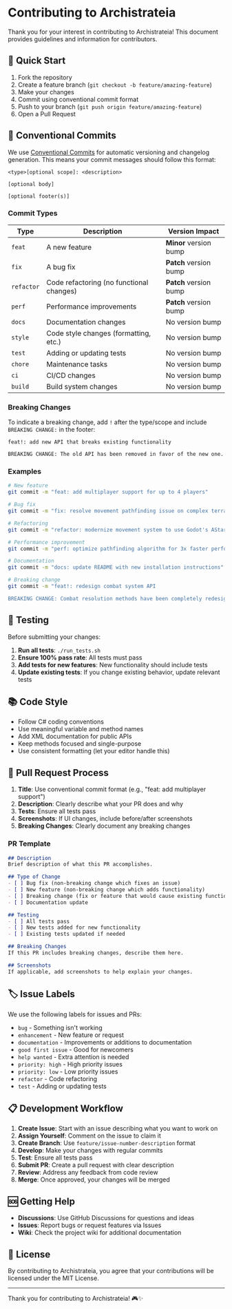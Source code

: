 # Contributing to Archistrateia

Thank you for your interest in contributing to Archistrateia! This document provides guidelines and information for contributors.

## 🚀 Quick Start

1. Fork the repository
2. Create a feature branch (`git checkout -b feature/amazing-feature`)
3. Make your changes
4. Commit using conventional commit format
5. Push to your branch (`git push origin feature/amazing-feature`)
6. Open a Pull Request

## 📝 Conventional Commits

We use [Conventional Commits](https://www.conventionalcommits.org/) for automatic versioning and changelog generation. This means your commit messages should follow this format:

```
<type>[optional scope]: <description>

[optional body]

[optional footer(s)]
```

### Commit Types

| Type | Description | Version Impact |
|------|-------------|----------------|
| `feat` | A new feature | **Minor** version bump |
| `fix` | A bug fix | **Patch** version bump |
| `refactor` | Code refactoring (no functional changes) | **Patch** version bump |
| `perf` | Performance improvements | **Patch** version bump |
| `docs` | Documentation changes | No version bump |
| `style` | Code style changes (formatting, etc.) | No version bump |
| `test` | Adding or updating tests | No version bump |
| `chore` | Maintenance tasks | No version bump |
| `ci` | CI/CD changes | No version bump |
| `build` | Build system changes | No version bump |

### Breaking Changes

To indicate a breaking change, add `!` after the type/scope and include `BREAKING CHANGE:` in the footer:

```
feat!: add new API that breaks existing functionality

BREAKING CHANGE: The old API has been removed in favor of the new one.
```

### Examples

```bash
# New feature
git commit -m "feat: add multiplayer support for up to 4 players"

# Bug fix
git commit -m "fix: resolve movement pathfinding issue on complex terrain"

# Refactoring
git commit -m "refactor: modernize movement system to use Godot's AStar2D"

# Performance improvement
git commit -m "perf: optimize pathfinding algorithm for 3x faster performance"

# Documentation
git commit -m "docs: update README with new installation instructions"

# Breaking change
git commit -m "feat!: redesign combat system API

BREAKING CHANGE: Combat resolution methods have been completely redesigned"
```

## 🧪 Testing

Before submitting your changes:

1. **Run all tests**: `./run_tests.sh`
2. **Ensure 100% pass rate**: All tests must pass
3. **Add tests for new features**: New functionality should include tests
4. **Update existing tests**: If you change existing behavior, update relevant tests

## 📚 Code Style

- Follow C# coding conventions
- Use meaningful variable and method names
- Add XML documentation for public APIs
- Keep methods focused and single-purpose
- Use consistent formatting (let your editor handle this)

## 🔄 Pull Request Process

1. **Title**: Use conventional commit format (e.g., "feat: add multiplayer support")
2. **Description**: Clearly describe what your PR does and why
3. **Tests**: Ensure all tests pass
4. **Screenshots**: If UI changes, include before/after screenshots
5. **Breaking Changes**: Clearly document any breaking changes

### PR Template

```markdown
## Description
Brief description of what this PR accomplishes.

## Type of Change
- [ ] Bug fix (non-breaking change which fixes an issue)
- [ ] New feature (non-breaking change which adds functionality)
- [ ] Breaking change (fix or feature that would cause existing functionality to not work as expected)
- [ ] Documentation update

## Testing
- [ ] All tests pass
- [ ] New tests added for new functionality
- [ ] Existing tests updated if needed

## Breaking Changes
If this PR includes breaking changes, describe them here.

## Screenshots
If applicable, add screenshots to help explain your changes.
```

## 🏷️ Issue Labels

We use the following labels for issues and PRs:

- `bug` - Something isn't working
- `enhancement` - New feature or request
- `documentation` - Improvements or additions to documentation
- `good first issue` - Good for newcomers
- `help wanted` - Extra attention is needed
- `priority: high` - High priority issues
- `priority: low` - Low priority issues
- `refactor` - Code refactoring
- `test` - Adding or updating tests

## 📋 Development Workflow

1. **Create Issue**: Start with an issue describing what you want to work on
2. **Assign Yourself**: Comment on the issue to claim it
3. **Create Branch**: Use `feature/issue-number-description` format
4. **Develop**: Make your changes with regular commits
5. **Test**: Ensure all tests pass
6. **Submit PR**: Create a pull request with clear description
7. **Review**: Address any feedback from code review
8. **Merge**: Once approved, your changes will be merged

## 🆘 Getting Help

- **Discussions**: Use GitHub Discussions for questions and ideas
- **Issues**: Report bugs or request features via Issues
- **Wiki**: Check the project wiki for additional documentation

## 📄 License

By contributing to Archistrateia, you agree that your contributions will be licensed under the MIT License.

---

Thank you for contributing to Archistrateia! 🎮✨
